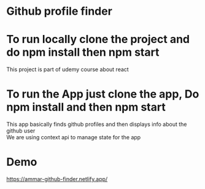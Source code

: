 # Github profile finder

# To run locally clone the project and do npm install then npm start

This project is part of udemy course about react

# To run the App just clone the app, Do npm install and then npm start

This app basically finds github profiles and then displays info about the github user  
We are using context api to manage state for the app

# Demo

https://ammar-github-finder.netlify.app/
